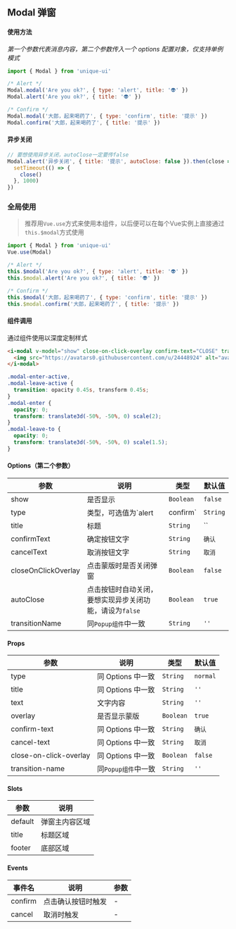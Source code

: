 ## Modal 弹窗

#### 使用方法

_第一个参数代表消息内容，第二个参数传入一个 options 配置对象，仅支持单例模式_

```javascript
import { Modal } from 'unique-ui'

/* Alert */
Modal.modal('Are you ok?', { type: 'alert', title: '👽' })
Modal.alert('Are you ok?', { title: '👽' })

/* Confirm */
Modal.modal('大郎，起来喝药了', { type: 'confirm', title: '提示' })
Modal.confirm('大郎，起来喝药了', { title: '提示' })
```

#### 异步关闭

```javascript
// 要想使用异步关闭，autoClose一定要传false
Modal.alert('异步关闭', { title: '提示', autoClose: false }).then(close => {
  setTimeout(() => {
    close()
  }, 1000)
})
```

### 全局使用

> 推荐用`Vue.use`方式来使用本组件，以后便可以在每个Vue实例上直接通过`this.$modal`方式使用

```javascript
import { Modal } from 'unique-ui'
Vue.use(Modal)

/* Alert */
this.$modal('Are you ok?', { type: 'alert', title: '👽' })
this.$modal.alert('Are you ok?', { title: '👽' })

/* Confirm */
this.$modal('大郎，起来喝药了', { type: 'confirm', title: '提示' })
this.$modal.confirm('大郎，起来喝药了', { title: '提示' })
```

#### 组件调用

通过组件使用以深度定制样式

```html
<i-modal v-model="show" close-on-click-overlay confirm-text="CLOSE" transition-name="modal" style="width:66%">
  <img src="https://avatars0.githubusercontent.com/u/24448924" alt="avatar" style="display:block;width:100%">
</i-modal>
```

```scss
.modal-enter-active,
.modal-leave-active {
  transition: opacity 0.45s, transform 0.45s;
}
.modal-enter {
  opacity: 0;
  transform: translate3d(-50%, -50%, 0) scale(2);
}
.modal-leave-to {
  opacity: 0;
  transform: translate3d(-50%, -50%, 0) scale(1.5);
}
```

#### Options（第二个参数）

| 参数 | 说明 | 类型 | 默认值 |
|------|------|------|------|
| show | 是否显示 | `Boolean` | `false` |
| type | 类型，可选值为`alert | confirm` | `String` | `'alert'` |
| title | 标题 | `String` | `` |
| confirmText | 确定按钮文字 | `String` | `确认` |
| cancelText | 取消按钮文字 | `String` | `取消` |
| closeOnClickOverlay | 点击蒙版时是否关闭弹窗	 | `Boolean` | `false` |
| autoClose | 点击按钮时自动关闭，要想实现异步关闭功能，请设为`false`	 | `Boolean` | `true` |
| transitionName | 同`Popup组件`中一致	 | `String` | `''` |

#### Props

| 参数 | 说明 | 类型 | 默认值 |
|------|------|------|------|
| type | 同 Options 中一致 | `String` | `normal` |
| title | 同 Options 中一致 | `String` | `''` |
| text | 文字内容 | `String` | `''` |
| overlay | 是否显示蒙版 | `Boolean` | `true` |
| confirm-text | 同 Options 中一致 | `String` | `确认` |
| cancel-text | 同 Options 中一致 | `String` | `取消` |
| close-on-click-overlay | 同 Options 中一致	 | `Boolean` | `false` |
| transition-name | 同`Popup组件`中一致	 | `String` | `''` |


#### Slots

| 参数 | 说明 |
|------|------|
| default | 弹窗主内容区域 |
| title | 标题区域 |
| footer | 底部区域 |

#### Events

| 事件名 | 说明 | 参数 |
|------|------|------|
| confirm | 点击确认按钮时触发 | - |
| cancel | 取消时触发 | - |


